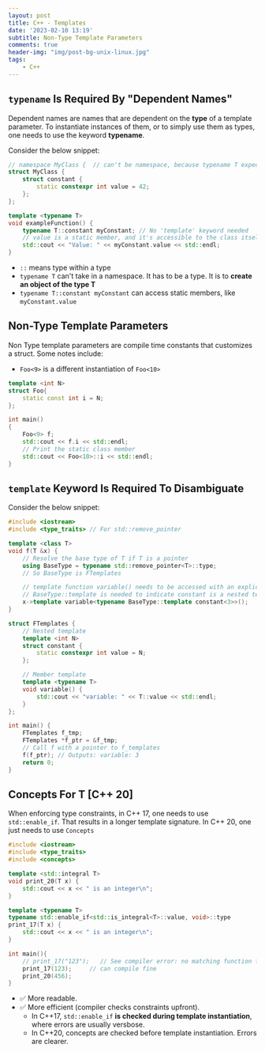 ```yaml
---
layout: post
title: C++ - Templates
date: '2023-02-10 13:19'
subtitle: Non-Type Template Parameters
comments: true
header-img: "img/post-bg-unix-linux.jpg"
tags:
    - C++
---
```


## `typename` Is Required By "Dependent Names"

Dependent names are names that are dependent on the **type** of a template parameter. To instantiate instances of them, or to simply use them as types, one needs to use the keyword **typename**.

Consider the below snippet:

```cpp
// namespace MyClass {  // can't be namespace, because typename T expects a type, such as class/struct
struct MyClass {
    struct constant {
        static constexpr int value = 42;
    };
};

template <typename T>
void exampleFunction() {
    typename T::constant myConstant; // No 'template' keyword needed
    // value is a static member, and it's accessible to the class itself
    std::cout << "Value: " << myConstant.value << std::endl;
}
```

- `::` means type within a type
- `typename T` can't take in a namespace. It has to be a type. It is to **create an object of the type T**
- `typename T::constant myConstant` can access static members, like `myConstant.value`

## Non-Type Template Parameters

Non Type template parameters are compile time constants that customizes a struct. Some notes include:

- `Foo<9>` is a different instantiation of `Foo<10>` 

```cpp
template <int N>
struct Foo{
    static const int i = N;
};

int main()
{
    Foo<9> f;
    std::cout << f.i << std::endl;
    // Print the static class member
    std::cout << Foo<10>::i << std::endl;
}
```

## `template` Keyword Is Required To Disambiguate

Consider the below snippet:

```cpp
#include <iostream>
#include <type_traits> // For std::remove_pointer

template <class T>
void f(T &x) {
    // Resolve the base type of T if T is a pointer
    using BaseType = typename std::remove_pointer<T>::type;
    // So BaseType is FTemplates

    // template function variable() needs to be accessed with an explicit "template"
    // BaseType::template is needed to indicate constant is a nested template inside Basetype
    x->template variable<typename BaseType::template constant<3>>();
}

struct FTemplates {
    // Nested template
    template <int N>
    struct constant {
        static constexpr int value = N;
    };

    // Member template
    template <typename T>
    void variable() {
        std::cout << "variable: " << T::value << std::endl;
    }
};

int main() {
    FTemplates f_tmp;
    FTemplates *f_ptr = &f_tmp;
    // Call f with a pointer to f_templates
    f(f_ptr); // Outputs: variable: 3
    return 0;
}

```

## Concepts For T [C++ 20]

When enforcing type constraints, in C++ 17, one needs to use `std::enable_if`. That results in a longer template signature. In C++ 20, one just needs to use `Concepts`

```cpp
#include <iostream>
#include <type_traits>
#include <concepts>

template <std::integral T>
void print_20(T x) {
    std::cout << x << " is an integer\n";
}

template <typename T>
typename std::enable_if<std::is_integral<T>::value, void>::type
print_17(T x) {
    std::cout << x << " is an integer\n";
}

int main(){
    // print_17("123");   // See compiler error: no matching function for call to ‘print(const char [4])’
    print_17(123);     // can compile fine
    print_20(456);
}
```

- ✅ More readable.
- ✅ More efficient (compiler checks constraints upfront). 
    - In C++17, `std::enable_if` **is checked during template instantiation**, where errors are usually versbose.
    - In C++20, concepts are checked before template instantiation. Errors are clearer.